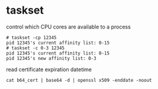 # taskset

control which CPU cores are available to a process

    # taskset -cp 12345
    pid 12345's current affinity list: 0-15
    # taskset -c 0-3 12345
    pid 12345's current affinity list: 0-15
    pid 12345's new affinity list: 0-3

read certificate expiration datetime

    cat b64_cert | base64 -d | openssl x509 -enddate -noout
